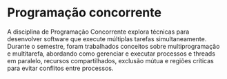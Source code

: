 # Programação concorrente



A disciplina de Programação Concorrente explora técnicas para desenvolver software que execute múltiplas tarefas simultaneamente. Durante o semestre, foram trabalhados conceitos sobre multiprogramação e multitarefa, abordando como gerenciar e executar processos e threads em paralelo, recursos compartilhados, exclusão mútua e regiões críticas para evitar conflitos entre processos.

